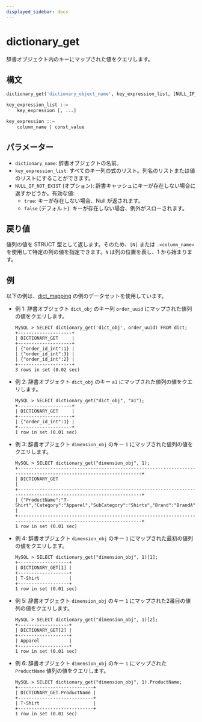 ```yaml
---
displayed_sidebar: docs
---
```


# dictionary_get

辞書オブジェクト内のキーにマップされた値をクエリします。

## 構文

```SQL
dictionary_get('dictionary_object_name', key_expression_list, [NULL_IF_NOT_EXIST])

key_expression_list ::=
    key_expression [, ...]

key_expression ::=
    column_name | const_value
```

## パラメーター

- `dictionary_name`: 辞書オブジェクトの名前。
- `key_expression_list`: すべてのキー列の式のリスト。列名のリストまたは値のリストにすることができます。
- `NULL_IF_NOT_EXIST` (オプション): 辞書キャッシュにキーが存在しない場合に返すかどうか。有効な値:
  - `true`: キーが存在しない場合、Null が返されます。
  - `false` (デフォルト): キーが存在しない場合、例外がスローされます。

## 戻り値

値列の値を STRUCT 型として返します。そのため、`[N]` または `.<column_name>` を使用して特定の列の値を指定できます。`N` は列の位置を表し、1 から始まります。

## 例

以下の例は、[dict_mapping](dict_mapping.md) の例のデータセットを使用しています。

- 例 1: 辞書オブジェクト `dict_obj` のキー列 `order_uuid` にマップされた値列の値をクエリします。

    ```Plain
    MySQL > SELECT dictionary_get('dict_obj', order_uuid) FROM dict;
    +--------------------+
    | DICTIONARY_GET     |
    +--------------------+
    | {"order_id_int":1} |
    | {"order_id_int":3} |
    | {"order_id_int":2} |
    +--------------------+
    3 rows in set (0.02 sec)
    ```

- 例 2: 辞書オブジェクト `dict_obj` のキー `a1` にマップされた値列の値をクエリします。

    ```Plain
    MySQL > SELECT dictionary_get("dict_obj", "a1");
    +--------------------+
    | DICTIONARY_GET     |
    +--------------------+
    | {"order_id_int":1} |
    +--------------------+
    1 row in set (0.01 sec)
    ```

- 例 3: 辞書オブジェクト `dimension_obj` のキー `1` にマップされた値列の値をクエリします。

    ```Plain
    MySQL > SELECT dictionary_get("dimension_obj", 1);
    +-----------------------------------------------------------------------------------------------------------------+
    | DICTIONARY_GET                                                                                                  |
    +-----------------------------------------------------------------------------------------------------------------+
    | {"ProductName":"T-Shirt","Category":"Apparel","SubCategory":"Shirts","Brand":"BrandA","Color":"Red","Size":"M"} |
    +-----------------------------------------------------------------------------------------------------------------+
    1 row in set (0.01 sec)
    ```

- 例 4: 辞書オブジェクト `dimension_obj` のキー `1` にマップされた最初の値列の値をクエリします。

    ```Plain
    MySQL > SELECT dictionary_get("dimension_obj", 1)[1];
    +-------------------+
    | DICTIONARY_GET[1] |
    +-------------------+
    | T-Shirt           |
    +-------------------+
    1 row in set (0.01 sec)
    ```

- 例 5: 辞書オブジェクト `dimension_obj` のキー `1` にマップされた2番目の値列の値をクエリします。

    ```Plain
    MySQL > SELECT dictionary_get("dimension_obj", 1)[2];
    +-------------------+
    | DICTIONARY_GET[2] |
    +-------------------+
    | Apparel           |
    +-------------------+
    1 row in set (0.01 sec)
    ```

- 例 6: 辞書オブジェクト `dimension_obj` のキー `1` にマップされた `ProductName` 値列の値をクエリします。

    ```Plain
    MySQL > SELECT dictionary_get("dimension_obj", 1).ProductName;
    +----------------------------+
    | DICTIONARY_GET.ProductName |
    +----------------------------+
    | T-Shirt                    |
    +----------------------------+
    1 row in set (0.01 sec)
    ```